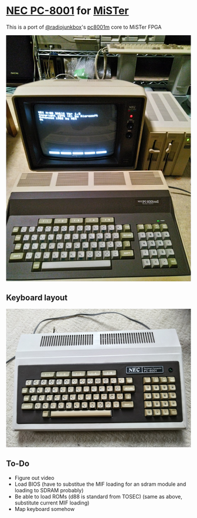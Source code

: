 # [NEC PC-8001](https://en.wikipedia.org/wiki/PC-8000_series) for [MiSTer](https://mister-devel.github.io/MkDocs_MiSTer/)

This is a port of [@radiojunkbox](https://github.com/radiojunkbox)'s [pc8001m](https://github.com/radiojunkbox/pc8001m) core to MiSTer FPGA

![](doc/pc8001m.jpg)

## Keyboard layout

![](doc/keyboard.jpg)


## To-Do

* Figure out video
* Load BIOS (have to substitue the MIF loading for an sdram module and loading to SDRAM probably)
* Be able to load ROMs (d88 is standard from TOSEC) (same as above, substitute current MIF loading)
* Map keyboard somehow